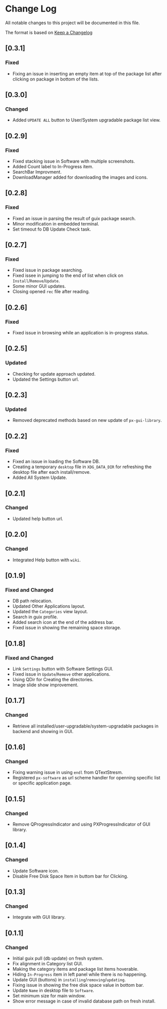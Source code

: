 # Change Log

All notable changes to this project will be documented in this file.

The format is based on [Keep a Changelog](http://keepachangelog.com/)

## [0.3.1]
### Fixed

- Fixing an issue in inserting an empty item at top of the package list after clicking on package in bottom of the lists.


## [0.3.0]
### Changed

- Added `UPDATE ALL` button to User/System upgradable package list view.


## [0.2.9]
### Fixed

- Fixed stacking issue in Software with multiple screenshots.
- Added Count label to In-Progress item.
- SearchBar Improvment.
- DownloadManager added for downloading the images and icons.


## [0.2.8]
### Fixed

- Fixed an issue in parsing the result of guix package search.
- Minor modification in embedded terminal.
- Set timeout fo DB Update Check task.


## [0.2.7]
### Fixed

- Fixed issue in package searching.
- Fixed issee in jumping to the end of list when click on `Install`/`Remove`/`Update`.
- Some minor GUI updates.
- Closing opened `rec` file after reading.


## [0.2.6]
### Fixed

- Fixed issue in browsing while an application is in-progress status.


## [0.2.5]
### Updated

- Checking for update approach updated.
- Updated the Settings button url.


## [0.2.3]
### Updated

- Removed deprecated methods based on new update of `px-gui-library`.


## [0.2.2]
### Fixed

- Fixed an issue in loading the Software DB.
- Creating a temporary `desktop` file in `XDG_DATA_DIR` for refreshing the desktop file after each install/remove.
- Added All System Update.


## [0.2.1]
### Changed

- Updated help button url.


## [0.2.0]
### Changed

- Integrated Help button with `wiki`.


## [0.1.9]
### Fixed and Changed
 
 - DB path relocation.
 - Updated Other Applications layout.
 - Updated the `Categories` view layout.
 - Search in guix profile.
 - Added search icon at the end of the address bar.
 - Fixed issue in showing the remaining space storage.
 

## [0.1.8]
### Fixed and Changed

 - Link `Settings` button with Software Settings GUI.
 - Fixed issue in `Update`/`Remove` other applications.
 - Using QDir for Creating the directories.
 - Image slide show improvement.
 

## [0.1.7]
### Changed

 - Retrieve all installed/user-upgradable/system-upgradable packages in backend and showing in GUI.


## [0.1.6]
### Changed

 - Fixing warning issue in using `endl` from QTextStresm.
 - Registered `px-software` as url scheme handler for openning specific list or specific application page. 


## [0.1.5]
### Changed

 - Remove QProgressIndicator and using PXProgressIndicator of GUI library.


## [0.1.4]
### Changed

 - Update Software icon.
 - Disable Free Disk Space Item in buttom bar for Clicking.


## [0.1.3]
### Changed

 - Integrate with GUI library.


## [0.1.1]
### Changed

 - Initial guix pull (db update) on fresh system.
 - Fix alignment in Category list GUI.
 - Making the category items and package list items hoverable.
 - Hiding `In-Progress` item in left panel while there is no happening.
 - Update GUI (buttons) in `installing`/`removing`/`updating`.
 - Fixing issue in showing the free disk space value in bottom bar.
 - Update `Name` in desktop file to `Software`.
 - Set minimum size for main window.
 - Show error message in case of invalid database path on fresh install.
 

 

